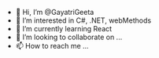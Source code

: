 - 👋 Hi, I’m @GayatriGeeta
- 👀 I’m interested in C#, .NET, webMethods
- 🌱 I’m currently learning React
- 💞️ I’m looking to collaborate on ...
- 📫 How to reach me ...

<!---
GayatriGeeta/GayatriGeeta is a ✨ special ✨ repository because its `README.md` (this file) appears on your GitHub profile.
You can click the Preview link to take a look at your changes.
--->
